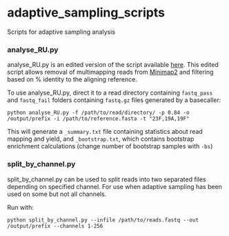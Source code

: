 # adaptive_sampling_scripts
Scripts for adaptive sampling analysis

### analyse_RU.py

analyse_RU.py is an edited version of the script available [here](https://github.com/SR-Martin/Adaptive-Sequencing-Analysis-Scripts).
This edited script allows removal of multimapping reads from [Minimap2](https://github.com/lh3/minimap2) and filtering based on % identity to the aligning reference.

To use analyse_RU.py, direct it to a read directory containing `fastq_pass` and `fastq_fail` folders containing `fastq.gz` files generated by a basecaller:
```
python analyse_RU.py -f /path/to/read/directory/ -p 0.84 -o /output/prefix -i /path/to/reference.fasta -t "23F,19A,19F"
```

This will generate a `_summary.txt` file containing statistics about read mapping and yield, and `_bootstrap.txt`, which contains bootstrap enrichment calculations (change number of bootstrap samples with `-bs`)

### split_by_channel.py

split_by_channel.py can be used to split reads into two separated files depending on specified channel. For use when adaptive sampling has been used on some but not all channels.

Run with:
```
python split_by_channel.py --infile /path/to/reads.fastq --out /output/prefix --channels 1-256
```
